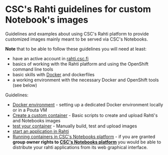 # CSC's Rahti guidelines for custom Notebook's images
Guidelines and examples about using CSC's Rahti platform to provide customized images mainly meant to be served via CSC's Notebooks.

**Note** that to be able to follow these guidelines you will need at least:
- have an active account in [rahti.csc.fi](https://rahti.csc.fi/)
- basics of working with the Rahti platform and using the OpenShift command line tools
- basic skills with [Docker](https://docs.docker.com/) and dockerfiles
- a working environment with the necessary Docker and OpenShift tools (see below)

Guidelines:
- [Docker environment](./pouta_docker_factory.md) - setting up a dedicated Docker environment locally or in a Pouta VM
- [Create a custom container](./create_custom_rahti_images.md) - Basic scripts to create and upload Rahti's and Notebooks images
- [test your container](./testing_your_container.md) - Manually build, test and upload images
- [start an application in Rahti](start_rahti_app.md)
- [Running containers in CSC's Notebooks platform](./run_rahti_app_in_notebooks.md) - if you are granted **group owner rights to [CSC's Notebooks platform](http://notebooks.csc.fi)** you would be able to distribute your rahti applications from its web graphical interface.
